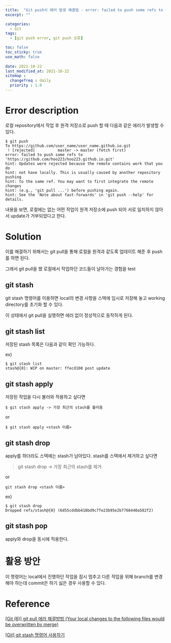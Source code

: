 ```yaml
---
title:  "Git push시 에러 발생 해결법 - error: failed to push some refs to ~"
excerpt: ""

categories:
  - Git
tags:
  - [git push error, git push 오류]

toc: false
toc_sticky: true
use_math: false
 
date: 2021-10-22
last_modified_at: 2021-10-22
sitemap :
  changefreq : daily
  priority : 1.0
---
```


# Error description

로컬 repository에서 작업 후 원격 저장소로 push 할 때 다음과 같은 에러가 발생할 수 있다. 

~~~
$ git push
To https://github.com/user_name/user_name.github.io.git
 ! [rejected]          master -> master (fetch first)
error: failed to push some refs to 'https://github.com/hoo223/hoo223.github.io.git'
hint: Updates were rejected because the remote contains work that you do
hint: not have locally. This is usually caused by another repository pushing
hint: to the same ref. You may want to first integrate the remote changes
hint: (e.g., 'git pull ...') before pushing again.
hint: See the 'Note about fast-forwards' in 'git push --help' for details.
~~~

내용을 보면, 로컬에는 없는 어떤 작업이 원격 저장소에 push 되어 서로 일치하지 않아서 update가 거부되었다고 한다. 

# Solution
이를 해결하기 위해서는 git pull을 통해 로컬을 원격과 같도록 업데이트 해준 후 push를 하면 된다. 

그래서 git pull을 했 로컬에서 작업하던 코드들이 날아가는 경험을  test

## git stash
git stash 명령어를 이용하면 local의 변경 사항을 스택에 임시로 저장해 놓고 working directory를 초기화 할 수 있다. 

이 상태에서 git pull을 실행하면 에러 없이 정상적으로 동작하게 된다. 

## git stash list      
저장된 stash 목록은 다음과 같이 확인 가능하다.

ex)
~~~
$ git stash list      
stash@{0}: WIP on master: ffecd108 post update
~~~

## git stash apply
저장된 작업을 다시 불러와 적용하고 싶다면
~~~
$ git stash apply -> 가장 최근의 stash를 불러옴
~~~
or      
~~~
$ git stash apply <stash 이름>
~~~

## git stash drop
apply를 하더라도 스택에는 stash가 남아있다. stash를 스택에서 제거하고 싶다면
> git stash drop -> 가장 최근의 stash를 제거

or

~~~
git stash drop <stash 이름>
~~~

ex)
~~~
$ git stash drop      
Dropped refs/stash@{0} (6d55cddbb418bd9c7fe23b95e2b7768440a582f2)
~~~

## git stash pop
apply와 drop을 동시에 적용한다.

# 활용 방안

이 명령어는 local에서 진행하던 작업을 잠시 멈추고 다른 작업을 위해 branch를 변경해야 하는데 commit은 하기 싫은 경우 사용할 수 있다. 


# Reference
[[Git (6)] git pull 에러 해결방법 (Your local changes to the following files would be overwritten by merge)](https://goddaehee.tistory.com/253)

[[Git] git stash 명령어 사용하기](https://gmlwjd9405.github.io/2018/05/18/git-stash.html)